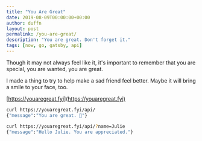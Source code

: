 ```yaml
---
title: "You Are Great"
date: 2019-08-09T00:00:00+00:00
author: duffn
layout: post
permalink: /you-are-great/
description: "You are great. Don't forget it."
tags: [now, go, gatsby, api]
---
```


Though it may not always feel like it, it's important to remember that you are special, you are wanted, you are great.

I made a thing to try to help make a sad friend feel better. Maybe it will bring a smile to your face, too.

[https://youaregreat.fyi](https://youaregreat.fyi)

```bash
curl https://youaregreat.fyi/api/
{"message":"You are great. 🌟"}
```

```bash
curl https://youaregreat.fyi/api/?name=Julie
{"message":"Hello Julie. You are appreciated."}
```
